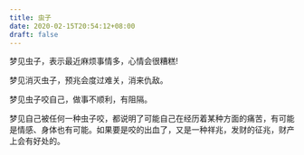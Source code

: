 ```yaml
---
title: 虫子
date: 2020-02-15T20:54:12+08:00
draft: false
---
```


梦见虫子，表示最近麻烦事情多，心情会很糟糕!

梦见消灭虫子，预兆会度过难关，消来仇敌。

梦见虫子咬自己，做事不顺利，有阻隔。

梦见自己被任何一种虫子咬，都说明了可能自己在经历着某种方面的痛苦，有可能是情感、身体也有可能。如果要是咬的出血了，又是一种祥兆，发财的征兆，财产上会有好处的。